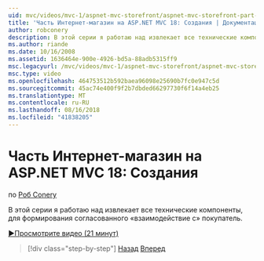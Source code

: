 ```yaml
---
uid: mvc/videos/mvc-1/aspnet-mvc-storefront/aspnet-mvc-storefront-part-18-creating-an-experience
title: 'Часть Интернет-магазин на ASP.NET MVC 18: Создания | Документация Майкрософт'
author: robconery
description: В этой серии я работаю над извлекает все технические компоненты, для формирования согласованного «взаимодействие с» покупатель.
ms.author: riande
ms.date: 10/16/2008
ms.assetid: 1636464e-900e-4926-bd5a-88adb5315ff9
msc.legacyurl: /mvc/videos/mvc-1/aspnet-mvc-storefront/aspnet-mvc-storefront-part-18-creating-an-experience
msc.type: video
ms.openlocfilehash: 464753512b592baea96098e25690b7fc0e947c5d
ms.sourcegitcommit: 45ac74e400f9f2b7dbded66297730f6f14a4eb25
ms.translationtype: MT
ms.contentlocale: ru-RU
ms.lasthandoff: 08/16/2018
ms.locfileid: "41838205"
---
```

<a name="aspnet-mvc-storefront-part-18-creating-an-experience"></a>Часть Интернет-магазин на ASP.NET MVC 18: Создания
====================
по [Роб Conery](https://github.com/robconery)

В этой серии я работаю над извлекает все технические компоненты, для формирования согласованного «взаимодействие с» покупатель.

[&#9654;Просмотрите видео (21 минут)](https://channel9.msdn.com/Blogs/ASP-NET-Site-Videos/aspnet-mvc-storefront-part-18-creating-an-experience)

> [!div class="step-by-step"]
> [Назад](aspnet-mvc-storefront-part-17-checkout-with-jeff-atwood.md)
> [Вперед](aspnet-mvc-storefront-part-19-processing-orders-with-windows-workflow.md)
